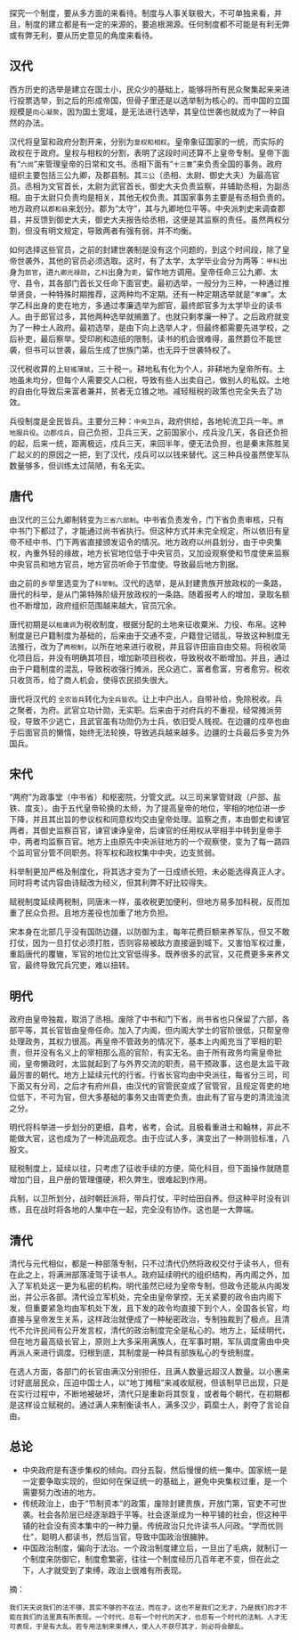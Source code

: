探究一个制度，要从多方面的来看待。制度与人事关联极大，不可单独来看，并且，制度的建立都是有一定的来源的，要追根溯源。任何制度都不可能是有利无弊或有弊无利，要从历史意见的角度来看待。

## 汉代

西方历史的选举是建立在国土小，民众少的基础上，能够将所有民众聚集起来来进行投票选举，到之后的形成帝国，但骨子里还是以选举制为核心的。而中国的立国规模是`向心凝聚`，因为国土宽域，是无法进行选举，其皇位世袭也就成为了一种自然的办法。

汉代将皇室和政府分割开来，分别为`皇权和相权`。皇帝象征国家的一统，而实际的政权在于政府。皇权与相权的分割，表明了这段时间还算不上皇帝专制。皇帝下面有“`六尚`”来管理皇帝的日常和文书。丞相下面有“`十三曹`”来负责全国的事务。政府组织主要包括三公九卿，及郡县制。其`三公`（丞相、太尉、御史大夫）为最高官员。丞相为文官首长，太尉为武官首长，御史大夫负责监察，并辅助丞相，为副丞相。由于太尉只负责均是相关，其他无权负责。其国家事务主要是有丞相负责的。地方政府以`郡和县`来划分。郡为“太守”，其与九卿地位平等。中央派刺史来调查郡县，并反馈到御史大夫，御史大夫报告给丞相，这便是其监察的责任。虽然两权分割，但没有明文规定，导致两者有强有弱，并不均衡。

如何选择这些官员，之前的封建世袭制是没有这个问题的，到这个时间段，除了皇帝世袭外，其他的官员必须选取。这时，有了太学，太学毕业会分为两等：`甲科`出身为`郎官`，进`九卿光禄勋`，`乙科`出身为`吏`，留作地方调用。皇帝任命三公九卿、太守、县令，其各部门首长又任命下面官吏。最初选举，一般分为三种，一种通过推举贤良，一种特殊时期推荐，这两种均不定期。还有一种定期选举就是“`孝廉`”。太学乙科出身的吏在地方，多通过孝廉选举为郎官，最终郎官多为太学毕业的读书人。由于郎官过多，其他两种选举就搁置了。也就只剩孝廉一种了。之后政府就变为了一种士人政府。最初选举，是由下向上选举人才，但最终都需要先进学校，之后补吏，最后察举。受印刷和造纸的限制，读书的机会很难得，虽然爵位不能世袭，但书可以世袭，最后生成了世族门第，也无异于世袭特权了。

汉代税收算的上`轻徭薄赋`，三十税一。耕地私有化为个人，非耕地为皇帝所有。土地虽未均分，但每个人需要交人口税，导致有些人出卖自己，做别人的私奴。土地的自由化导致后来富者兼并，贫者无立锥之地。减轻租税的政策也完全失去了功效。

兵役制度是全民皆兵。主要分三种：`中央卫兵`，政府供给，各地轮流卫兵一年。`原地服兵役`。`边郡戍兵`，自己负担，卫兵三天，之前国家小，戍兵没几天，各自还负担的起，后来一统，距离极远，戍兵三天，来回半年，便无法负担，也是秦末陈胜吴广起义的的原因之一把，到了汉代，戍兵可以以钱来替代。这三种兵役虽然使军队数量够多，但训练太过简陋，有名无实。


## 唐代

由汉代的三公九卿制转变为`三省六部制`。中书省负责发令，门下省负责审核，只有中书门下都过了，才能通过尚书省执行。但这种方式并未完全规定，所以依旧有皇帝不经中书、门下两省直接颁发诏令的情况。地方政府以州县划分，由于中央集权，內重外轻的缘故，地方长官地位低于中央官员，又加设观察使和节度使来监察中央官员和地方官员，地方官员听命于节度使。导致最后地方割据。

由之前的乡举里选变为了`科举制`。汉代的选举，是从封建贵族开放政权的一条路，唐代的科举，是从门第特殊阶级开放政权的一条路。随着报考人的增加，录取名额也不断增加，政府组织范围越来越大，官员冗余。

唐代初期是以`租庸调`为税收制度，根据分配的土地来征收粟米、力役、布帛。这种制度是已户籍制度为基础的，后来由于交通不变，户籍登记错乱，导致这种制度无法推行，改为了`两税制`，以所在地来进行收税，并且容许田亩自由交易。将税收简化项目后，并没有明确其项目，增加新项目税收，导致税收不断增加。并且，通过由于户籍制度的混乱，导致税收强行摊派，民众逃亡，富者愈富，穷者愈穷。税收只收货币，给了商人机会，使得农民损失很大。

唐代将汉代的 `全农皆兵`转化为`全兵皆农`。让上中户出人，自带补给，免除税收。兵之聚者，为府。武官立功计勋，无实职。后来由于对府兵的不重视，经常摊派劳役，导致不少逃亡，且武官虽有功勋仍为士兵，依旧受人贱视。在边疆的戍卒也由于后面官员的懒惰，始终无法轮换，导致逃兵越来越多。边疆的士兵最后多变为外国兵。


## 宋代

“两府”为政事堂（中书省）和枢密院，分管文武。以三司来掌管财政（户部、盐铁、度支）。由于五代皇帝轮换的太频，为了提高皇帝的地位，宰相的地位进一步下降，并且其出旨的参议权和同意权均交由皇帝处理。监察之责，本由御史和谏官两者，其御史监察百官，谏官谏诤皇帝，后谏官的任用权从宰相手中转到皇帝手中，两者均监察百官。地方上由原先中央派驻地方的一个观察使，变为了每一路四个监司官分管不同职务。将军权和政权集中中央，边支贫弱。

科举制更加严格及制度化，将其选才变为了一日成绩长短，未必能选得真正人才。同时将考试内容由诗赋改为经义，但其利弊不好比较得失。

赋税制度延续两税制，同唐末一样，虽收税更加便利，但地方易多加科税，反而加重了民众负担。且地方差役也加重了地方负担。

宋本身在北部几乎没有国防边疆，以防御为主，每年花费巨额来养军队，但又不敢打仗，因为一旦打仗必须打胜，否则容易被敌方直接逼到城下。又害怕军权过重，重蹈唐代的覆辙，军官的地位比文官低得多。既养很多的武官，又花费更多来养文官，最终导致冗兵冗吏，难以扭转。


## 明代

政府由皇帝独裁，取消了丞相。废除了中书和门下省，尚书省也只保留了六部，各部平等，其长官皆由皇帝任命。加入了内阁，但内阁大学士的官阶很低，只帮皇帝处理政务，其权力很高。再皇帝不管政务的情况下，基本上内阁充当了宰相的职责，但并没有名义上的宰相那么高的官阶，有实无名。由于所有政务均需皇帝批阅，皇帝懒政时，太监就起到了与外界交流的职责，易干预政事，这也是太监干政最厉害的朝代。地方上延续元代的行省。行省长官均由中央派往，每省分三司，司下面又有分司，之后才有府州县，由汉代的官管民变成了官管官，且规定胥吏的地位低下，不可为官，但大多基础的事务又由胥吏负责。由此有了官与吏的清流浊流之分。

明代将科举进一步划分的更细，县考，省考，会试。且极看重进士和翰林，非此不能做大官，这也成为了一种流品观念。由于应试人多，演变出了一种测验标准，八股文。

赋税制度上，延续以往，只考虑了征收手续的方便，简化科目，但下面操作就随意增加门目，且户册的管理僵硬，积久弊生，很难起到作用。

兵制，以卫所划分，战时朝廷派将，带兵打仗，平时给田自养。但这种平时没有训练，且在战时将各地的人集中在一起，完全没有协作。这也是一大弊端。

## 清代

清代与元代相似，都是一种部落专制，只不过清代仍然将政权交付于读书人，但有在此之上，将满洲部落凌驾于读书人。政府延续明代的组织结构，再内阁之外，加入了军机处这一更为私密的机构。明代虽然已经为皇帝专制，但政令还能从内阁发出，并公示各部。清代设立军机处，完全由皇帝掌控，无关紧要的政令由内阁下发，但重要紧急均由军机处下发，且下发的政令均直接下到个人，全国各长官，均直接与皇帝发生关系，这样政治就便成了一种秘密政治，专制独裁到了极点。且清代不允许民间有公开发言权，清代的政治制度完全是私心的。地方上，延续明代，但在地方最高级长官上，原则上大多采用满族人，在军事时期，军队调度需由中央再派人来进行调度。归根到底，其制度是一种具有部族私心的专统制度。

在选人方面，各部门的长官由满汉分别担任，且满人数量远超汉人数量。以小惠来讨好底层民众，压迫中国士人，以“地丁摊租”来减收赋税，但该制早已出现，只是在实行过程中，不断地被破坏，清代只是重新将其恢复，或者每个朝代，在初期都是这样设立赋税的。通过满人来制衡读书人，满多汉少，羁縻士人，剥夺了言论自由。



## 总论

* 中央政府是有逐步集权的倾向。四分五裂，然后慢慢的统一集中。国家统一是一定要争取实现的，但如何在保证统一的基础上，避免中央集权过重，是一个需要努力改进的地方。
* 传统政治上，由于“节制资本”的政策，废除封建贵族，开放门第，官吏不可世袭。社会各阶层已经逐渐趋于平等。社会逐渐成为一种平铺的社会，但这种平铺的社会没有资本集中的一种力量。传统政治只允许读书人问政。“学而优则仕”，聪明人都读书，然后当官，导致中国政治很臃肿。
* 中国政治制度，偏向于法治。一个政治制度建立后，一旦出了毛病，就制订一个制度来防御它，制度愈繁密，往往一个制度经历几百年老不变，但在此之下，人才就受到了束缚，政治上很难有所表现。

摘：

    我们天天说我们的法不够，其实不够的不在法，而在才。这也不是我们之无才，乃是我们的才不能在我们的法里真有所表现。一个时代，总有一个时代的天才，也总有一个时代的法制。人才无可表现，于是有大乱。若专用法制来束缚人，使人人不获尽其才，则必将会酿乱。

